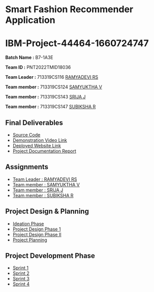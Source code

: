 # Smart Fashion Recommender Application
# IBM-Project-44464-1660724747

**Batch Name :** B7-1A3E

**Team ID :** PNT2022TMID18036

**Team Leader :**  713319CS116 [RAMYADEVI RS](https://github.com/ramya-RS) 

**Team member :**  713319CS124 [SAMYUKTHA V](https://github.com/samyukthavenugopal)

**Team member :**  713319CS143 [SRIJA J](https://github.com/srija1012) 

**Team member :**  713319CS147 [SUBIKSHA R](https://github.com/Subixshaa) 

## Final Deliverables

- [Source Code](https://github.com/IBM-EPBL/IBM-Project-44464-1660724747/tree/main/Final%20Deliverables)
- [Demonstration Video Link](https://youtu.be/I2gOpkugWPU)
- [Deployed Website Link](http://159.122.187.44:32409/)
- [Project Documentation Report](https://github.com/IBM-EPBL/IBM-Project-44464-1660724747/tree/main/Final%20Deliverables/Project%20Report%20Documentation)

## Assignments

- [Team Leader : RAMYADEVI RS](https://github.com/IBM-EPBL/IBM-Project-44464-1660724747/tree/main/Assignments/Ramyadevi%20RS%20(Team%20Lead))
- [Team member : SAMYUKTHA V](https://github.com/IBM-EPBL/IBM-Project-44464-1660724747/tree/main/Assignments/Samyuktha%20V%20(Team%20Member%201))
- [Team member : SRIJA J](https://github.com/IBM-EPBL/IBM-Project-44464-1660724747/tree/main/Assignments/Srija%20J%20(Team%20Member%202))
- [Team member : SUBIKSHA R](https://github.com/IBM-EPBL/IBM-Project-44464-1660724747/tree/main/Assignments/Subiksha%20R%20(Team%20Member%203))

## Project Design & Planning

- [Ideation Phase](https://github.com/IBM-EPBL/IBM-Project-44464-1660724747/tree/main/Project%20Design%20%26%20Planning/Ideation%20Phase)
- [Project Design Phase 1](https://github.com/IBM-EPBL/IBM-Project-44464-1660724747/tree/main/Project%20Design%20%26%20Planning/Project%20Design%20Phase%201)
- [Project Design Phase II](https://github.com/IBM-EPBL/IBM-Project-44464-1660724747/tree/main/Project%20Design%20%26%20Planning/Project%20Design%20Phase%20II)
- [Project Planning](https://github.com/IBM-EPBL/IBM-Project-44464-1660724747/tree/main/Project%20Design%20%26%20Planning/Project%20Planning)

## Project Development Phase
- [Sprint 1](https://github.com/IBM-EPBL/IBM-Project-44464-1660724747/tree/main/Project%20Development%20Phase/Sprint%201)
- [Sprint 2](https://github.com/IBM-EPBL/IBM-Project-44464-1660724747/tree/main/Project%20Development%20Phase/Sprint%202)
- [Sprint 3](https://github.com/IBM-EPBL/IBM-Project-44464-1660724747/tree/main/Project%20Development%20Phase/Sprint%203)
- [Sprint 4](https://github.com/IBM-EPBL/IBM-Project-44464-1660724747/tree/main/Project%20Development%20Phase/Sprint%204)
